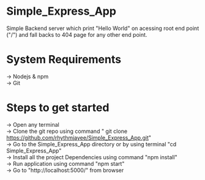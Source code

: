# Simple_Express_App
Simple Backend server which print "Hello World" on acessing root end point ("/") and fall backs to 404 page for any other end point.

# System Requirements
  -> Nodejs & npm<br>
  -> Git
  <br>
# Steps to get started
  -> Open any terminal<br>
  -> Clone the git repo using command  " git clone https://github.com/rhythmjayee/Simple_Express_App.git" <br>
  -> Go to the Simple_Express_App directory or by using terminal "cd Simple_Express_App"<br>
  -> Install all the project Dependencies using command "npm install"<br>
  -> Run application using command "npm start"<br>
  -> Go to "http://localhost:5000/" from browser  

